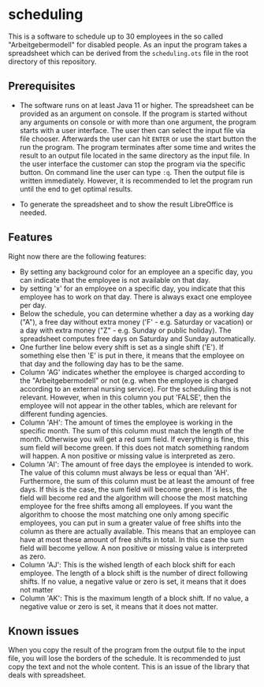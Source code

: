 # scheduling

This is a software to schedule up to 30 employees in the so called "Arbeitgebermodell" for disabled people. As an input
the program takes a spreadsheet which can be derived from the ```scheduling.ots``` file in the root directory of this
repository.

## Prerequisites

* The software runs on at least Java 11 or higher. The spreadsheet can be provided as an argument on console. If the
  program is started without any arguments on console or with more than one argument, the program starts with a user
  interface. The user then can select the input file via file chooser. Afterwards the user can hit ```ENTER``` or use
  the start button the run the program. The program terminates after some time and writes the result to an output file
  located in the same directory as the input file. In the user interface the customer can stop the program via the
  specific button. On command line the user can type ```:q```. Then the output file is written immediately. However, it
  is recommended to let the program run until the end to get optimal results.

* To generate the spreadsheet and to show the result LibreOffice is needed.

## Features

Right now there are the following features:

* By setting any background color for an employee an a specific day, you can indicate that the employee is not available
  on that day.
* by setting 'x' for an employee on a specific day, you indicate that this employee has to work on that day. There is
  always exact one employee per day.
* Below the schedule, you can determine whether a day as a working day ("A"), a free day without extra money ('F' - e.g.
  Saturday or vacation) or a day with extra money ("Z" - e.g. Sunday or public holiday). The spreadsheet computes free
  days on Saturday and Sunday automatically.
* One further line below every shift is set as a single shift ('E'). If something else then 'E' is put in there, it
  means that the employee on that day and the following day has to be the same.
* Column 'AG' indicates whether the employee is charged according to the "Arbeitgebermodell" or not (e.g. when the
  employee is charged according to an external nursing service). For the scheduling this is not relevant. However, when
  in this column you put 'FALSE', then the employee will not appear in the other tables, which are relevant for
  different funding agencies.
* Column 'AH': The amount of times the employee is working in the specific month. The sum of this column must match the
  length of the month. Otherwise you will get a red sum field. If everything is fine, this sum field will become green.
  If this does not match something random will happen. A non positive or missing value is interpreted as zero.
* Column 'AI': The amount of free days the employee is intended to work. The value of this column must always be less or
  equal than 'AH'. Furthermore, the sum of this column must be at least the amount of free days. If this is the case,
  the sum field will become green. If is less, the field will become red and the algorithm will choose the most matching
  employee for the free shifts among all employees. If you want the algorithm to choose the most matching one only among
  specific employees, you can put in sum a greater value of free shifts into the column as there are actually available.
  This means that an employee can have at most these amount of free shifts in total. In this case the sum field will
  become yellow. A non positive or missing value is interpreted as zero.
* Column 'AJ': This is the wished length of each block shift for each employee. The length of a block shift is the
  number of direct following shifts. If no value, a negative value or zero is set, it means that it does not matter
* Column 'AK': This is the maximum length of a block shift. If no value, a negative value or zero is set, it means that
  it does not matter.

## Known issues

When you copy the result of the program from the output file to the input file, you will lose the borders of the
schedule. It is recommended to just copy the text and not the whole content. This is an issue of the library that deals
with spreadsheet.